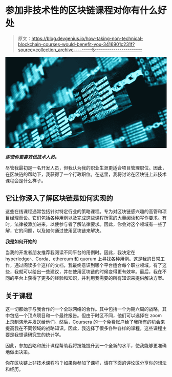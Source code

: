 # 参加非技术性的区块链课程对你有什么好处

> 原文：<https://blog.devgenius.io/how-taking-non-technical-blockchain-courses-would-benefit-you-3416901c231f?source=collection_archive---------5----------------------->

![](img/6f43d1af7e1682e843832e325dbf1bac.png)

***即使你更喜欢做技术人员。***

尽管我最初是一名开发人员，但我认为我的职业生涯更适合项目管理职位。因此，在区块链的帮助下，我获得了一个行政职位。在这里，我将讨论在区块链上非技术课程会是什么样子。

## 它让你深入了解区块链是如何实现的

这些在线课程通常包括针对特定行业的策略课程。专为对区块链感兴趣的高管和项目经理而设。它们包括各种用例以及完成这些课程所需的大量阅读和写作要求。有时，法律被添加进来，以使参与者了解法律要求。因此，你会对这个领域有一些了解，它的问题，以及如何通过使用区块链来解决。

**我是如何开始的**

当我的开发者朋友推荐我阅读不同平台的用例时。因此，我决定在 hyperledger、Corda、ethereum 和 quorum 上寻找各种用例。这是我的日常工作，通过阅读多个这样的文档，我最终意识到哪个平台适合每个职业领域。有了这些，我就可以给出一些建议，并在使用区块链的时候变得更有效率。最后，我在不同的平台上获得了更多的经验和知识，并利用我需要的所有知识来提供解决方案。

## 关于课程

这一切都始于与我合作的一个全球网络的合作。其中包括一个为期六周的战略，其中包括一个顶点项目和一个最终报告。但由于时区不同，他们可以选择在 zoom 上录制演示并发送给他们。然后，Coursera 的一个免费账户给了我所有的机会来提高我在不同领域的战略知识。因此，我选择了很多各种各样的课程，这些课程主要是我想读研究生的统计学。

因此，参加战略和统计课程帮助我将技能提升到一个全新的水平，使我能够更准确地做出决策。

你在区块链上非技术课程吗？如果你参加了课程，请在下面的评论区分享你的想法和经历。